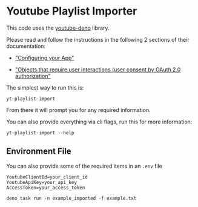 # Youtube Playlist Importer

This code uses the [youtube-deno](https://github.com/akshgpt7/youtube-deno) library.

Please read and follow the instructions in the following 2 sections of their documentation:

- ["Configuring your App"](https://github.com/akshgpt7/youtube-deno#configuring-your-app)

- ["Objects that require user interactions (user consent by OAuth 2.0 authorization"](https://github.com/akshgpt7/youtube-deno#objects-that-require-user-interactions-user-consent-by-oauth-20-authorization)

The simplest way to run this is:

```
yt-playlist-import
```

From there it will prompt you for any required information.

You can also provide everything via cli flags, run this for more information:

```
yt-playlist-import --help
```

## Environment File

You can also provide some of the required items in an `.env` file

```
YoutubeClientId=your_client_id
YoutubeApiKey=your_api_key
AccessToken=your_access_token
```

```
deno task run -n example_imported -f example.txt
```
